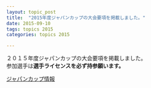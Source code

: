 ```yaml
---
layout: topic_post
title:  "2015年度ジャパンカップの大会要項を掲載しました。"
date: 2015-09-10
tags: topics 2015
categories: topics 2015

---
```


２０１５年度ジャパンカップの大会要項を掲載しました。  
参加選手は<strong>選手ライセンスを必ず持参願います。</strong>


<a class="btn btn-primary btn-sm" href="{{ site.baseurl }}{% post_url  2015-09-21-JapanCup %}">ジャパンカップ情報</a>
